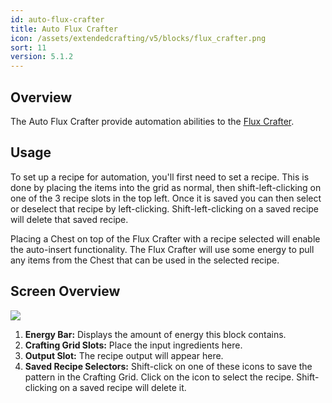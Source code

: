 ```yaml
---
id: auto-flux-crafter
title: Auto Flux Crafter
icon: /assets/extendedcrafting/v5/blocks/flux_crafter.png
sort: 11
version: 5.1.2
---
```


## Overview

The Auto Flux Crafter provide automation abilities to the [Flux Crafter](flux-crafter.md).

## Usage

To set up a recipe for automation, you'll first need to set a recipe. This is done by placing the items into the grid as normal, then shift-left-clicking on one of the 3 recipe slots in the top left. Once it is saved you can then select or deselect that recipe by left-clicking. Shift-left-clicking on a saved recipe will delete that saved recipe.

Placing a Chest on top of the Flux Crafter with a recipe selected will enable the auto-insert functionality. The Flux Crafter will use some energy to pull any items from the Chest that can be used in the selected recipe.

## Screen Overview

![](/assets/extendedcrafting/v5/screens/auto_flux_crafter_screen.png)

1. **Energy Bar:** Displays the amount of energy this block contains.
2. **Crafting Grid Slots:** Place the input ingredients here.
3. **Output Slot:** The recipe output will appear here.
4. **Saved Recipe Selectors:** Shift-click on one of these icons to save the pattern in the Crafting Grid. Click on the icon to select the recipe. Shift-clicking on a saved recipe will delete it.
